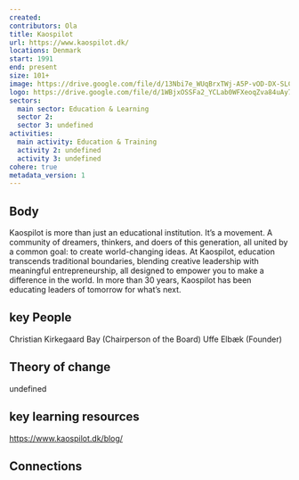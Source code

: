 ```yaml
---
created:
contributors: Ola
title: Kaospilot
url: https://www.kaospilot.dk/
locations: Denmark
start: 1991
end: present
size: 101+
image: https://drive.google.com/file/d/13Nbi7e_WUqBrxTWj-A5P-vOD-DX-SLCj/view?usp=drive_link
logo: https://drive.google.com/file/d/1WBjxOSSFa2_YCLab0WFXeoqZva84uAy7/view?usp=drive_link
sectors:
  main sector: Education & Learning
  sector 2: 
  sector 3: undefined
activities: 
  main activity: Education & Training
  activity 2: undefined
  activity 3: undefined
cohere: true
metadata_version: 1
---
```



## Body

Kaospilot is more than just an educational institution. It’s a movement. A community of dreamers, thinkers, and doers of this generation, all united by a common goal: to create world-changing ideas. At Kaospilot, education transcends traditional boundaries, blending creative leadership with meaningful entrepreneurship, all designed to empower you to make a difference in the world. In more than 30 years, Kaospilot has been educating leaders of tomorrow for what’s next.

## key People

Christian Kirkegaard Bay (Chairperson of the Board)
Uffe Elbæk (Founder)

## Theory of change

undefined

## key learning resources

https://www.kaospilot.dk/blog/

## Connections




